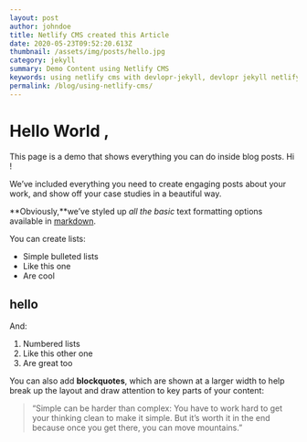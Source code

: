 ```yaml
---
layout: post
author: johndoe
title: Netlify CMS created this Article
date: 2020-05-23T09:52:20.613Z
thumbnail: /assets/img/posts/hello.jpg
category: jekyll
summary: Demo Content using Netlify CMS
keywords: using netlify cms with devlopr-jekyll, devlopr jekyll netlify cms, how to use netlify cms
permalink: /blog/using-netlify-cms/
---
```

# Hello World ,  
  
This page is a demo that shows everything you can do inside blog posts. Hi !

We’ve included everything you need to create engaging posts about your work, and show off your case studies in a beautiful way.

**Obviously,**we’ve styled up *all the basic* text formatting options available in [markdown](https://github.com/adam-p/markdown-here/wiki/Markdown-Cheatsheet).

You can create lists:

* Simple bulleted lists
* Like this one
* Are cool
  
## hello

  
And:

1. Numbered lists
2. Like this other one
3. Are great too

You can also add **blockquotes**, which are shown at a larger width to help break up the layout and draw attention to key parts of your content:

> “Simple can be harder than complex: You have to work hard to get your thinking clean to make it simple. But it’s worth it in the end because once you get there, you can move mountains.”